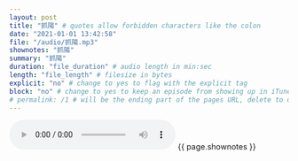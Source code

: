 ```yaml
---
layout: post
title: "抓陽" # quotes allow forbidden characters like the colon
date: "2021-01-01 13:42:58"
file: "/audio/抓陽.mp3"
shownotes: "抓陽"
summary: "抓陽"
duration: "file_duration" # audio length in min:sec
length: "file_length" # filesize in bytes
explicit: "no" # change to yes to flag with the explicit tag
block: "no" # change to yes to keep an episode from showing up in iTunes
# permalink: /1 # will be the ending part of the pages URL, delete to default to the title
---
```


<audio controls>
<source src="{{site.url}}{{site.baseurl}}{{ page.file }}" type="audio/x-mp3">
Your browser does not support the audio element.
</audio>
{{ page.shownotes }}
